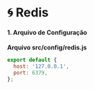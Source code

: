 # :cyclone: Redis

#### 1. Arquivo de Configuração

**Arquivo src/config/redis.js**

```js
export default {
  host: '127.0.0.1',
  port: 6379,
};
```
